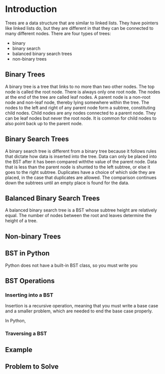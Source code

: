 # Introduction
Trees are a data structure that are similar to linked lists. They have pointers like linked lists do, but they are different in that they can be connected to many different nodes. 
There are four types of trees: 
- binary
- binary search
- balanced binary search trees
- non-binary trees

## Binary Trees
A binary tree is a tree that links to no more than two other nodes. The top node is called the root node. There is always only one root node. The nodes at the end of the tree are called leaf nodes. A parent node is a non-root node and non-leaf node, thereby lying somewhere within the tree. The nodes to the left and right of any parent node form a subtree, constituting child nodes. Child nodes are any nodes connected to a parent node. They can be leaf nodes but never the root node. It is common for child nodes to also point back up to the parent node.

## Binary Search Trees
A binary search tree is different from a binary tree because it follows rules that dictate how data is inserted into the tree. Data can only be placed into the BST after it has been compared withthe value of the parent node. Data that is less than the parent node is shunted to the left subtree, or else it goes to the right subtree. Duplicates have a choice of which side they are placed, in the case that duplicates are allowed. The comparison continues down the subtrees until an empty place is found for the data.

## Balanced Binary Search Trees
A balanced binary search tree is a BST whose subtree height are relatively equal. The number of nodes between the root and leaves determine the height of a tree.

## Non-binary Trees


## BST in Python
Python does not have a built-in BST class, so you must write you

## BST Operations
### Inserting into a BST
Insertion is a recursive operation, meaning that you must write a base case and a smaller problem, which are needed to end the base case properly.

In Python, 
### Traversing a BST
## Example
## Problem to Solve
